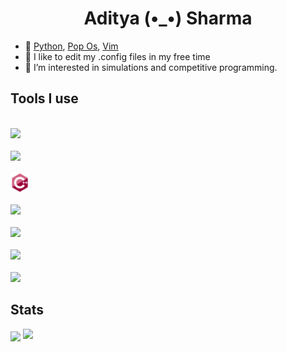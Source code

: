 <h1 align="center">Aditya (•_•) Sharma</h1>

- 🍂 [Python](https://www.python.org/), [Pop Os](https://pop.system76.com/), [Vim](https://www.vim.org/)
- 🌱 I like to edit my .config files in my free time
- 👀 I’m interested in simulations and competitive programming.

## Tools I use 
[<code>
<img width="30px" src="https://static.wikia.nocookie.net/logopedia/images/3/35/Tux.svg/revision/latest/scale-to-width-down/200?cb=20170329125233" />
</code>](https://www.linux.org/)
[<code>
<img width="30px" src="https://img.icons8.com/color/240/000000/python.png">
</code>](https://www.python.org/)
[<code> 
<img width="30px" src="https://raw.githubusercontent.com/devicons/devicon/master/icons/cplusplus/cplusplus-original.svg">
</code>](https://www.w3schools.com/cpp/)
[<code> 
<img width="30px" src="https://img.icons8.com/fluent/2x/github.png">
</code>](https://www.github.com/)
[<code> 
<img width="30px" src="https://img.icons8.com/color/48/000000/git.png">
</code>](https://git-scm.com/)
[<code>
<img width="30px" src="https://www.vim.org/images/vim_small.gif" />
</code>](https://www.vim.org/)
[<code>
<img width="40px" src="https://ohmyz.sh/img/OMZLogo_BnW.png">
</code>](https://ohmyz.sh/)



## Stats
<img align="center" src="https://github-readme-stats.vercel.app/api?username=adityasharma223&show_icons=true&theme=dark&hide_border=true&locale=en" />
<img allign="center" src="https://github-readme-stats.vercel.app/api/top-langs/?username=adityasharma223&theme=dark&hide_border=true"/>
